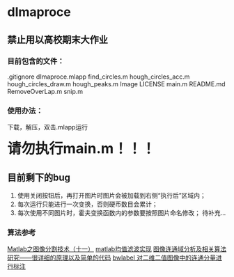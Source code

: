 # dImaproce

## 禁止用以高校期末大作业

### 目前包含的文件：
.gitignore
dImaproce.mlapp
find_circles.m
hough_circles_acc.m
hough_circles_draw.m
hough_peaks.m
Image
LICENSE
main.m
README.md
RemoveOverLap.m
snip.m

### 使用办法：
下载，解压，双击.mlapp运行

<font size="6"> **请勿执行main.m！！！** </font>

## 目前剩下的bug
1. 使用关闭按钮后，再打开图片时图片会被加载到右侧“执行后”区域内；
2. 每次运行只能进行一次变换，否则硬币数目会累计；
3. 每次使用不同图片时，霍夫变换函数内的参数要按照图片命名修改；
待补充...

### 算法参考
[Matlab之图像分割技术（十一）](https://blog.csdn.net/qq_44790423/article/details/104822923)
[matlab均值滤波实现](https://blog.csdn.net/mengzhizhizhi/article/details/83051578)
[图像连通域分析及相关算法研究——很详细的原理以及简单的代码](https://blog.csdn.net/weixin_43373833/article/details/103192617)
[bwlabel 对二维二值图像中的连通分量进行标注](https://ww2.mathworks.cn/help/images/ref/bwlabel.html)

